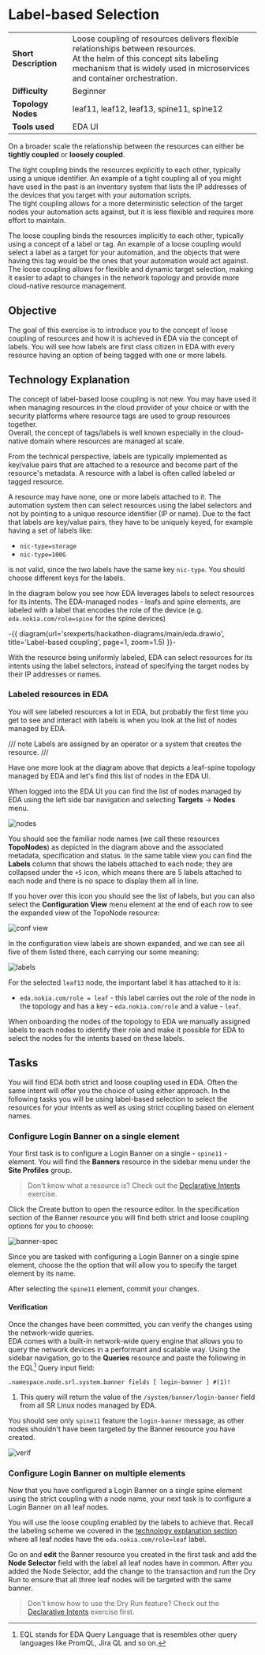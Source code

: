# Label-based Selection

|                       |                                                                                                             |
| --------------------- | ----------------------------------------------------------------------------------------------------------- |
| **Short Description** | Loose coupling of resources delivers flexible relationships between resources.<br/>At the helm of this concept sits labeling mechanism that is widely used in microservices and container orchestration. |
| **Difficulty**        | Beginner                                                                                                    |
| **Topology Nodes**    | leaf11, leaf12, leaf13, spine11, spine12                                                                    |
| **Tools used**        | EDA UI                                                                                                      |

On a broader scale the relationship between the resources can either be **tightly coupled** or **loosely coupled**.

The tight coupling binds the resources explicitly to each other, typically using a unique identifier. An example of a tight coupling all of you might have used in the past is an inventory system that lists the IP addresses of the devices that you target with your automation scripts.  
The tight coupling allows for a more deterministic selection of the target nodes your automation acts against, but it is less flexible and requires more effort to maintain.

The loose coupling binds the resources implicitly to each other, typically using a concept of a label or tag. An example of a loose coupling would select a label as a target for your automation, and the objects that were having this tag would be the ones that your automation would act against.  
The loose coupling allows for flexible and dynamic target selection, making it easier to adapt to changes in the network topology and provide more cloud-native resource management.

## Objective

The goal of this exercise is to introduce you to the concept of loose coupling of resources and how it is achieved in EDA via the concept of labels. You will see how labels are first class citizen in EDA with every resource having an option of being tagged with one or more labels.

## Technology Explanation

The concept of label-based loose coupling is not new. You may have used it when managing resources in the cloud provider of your choice or with the security platforms where resource tags are used to group resources together.  
Overall, the concept of tags/labels is well known especially in the cloud-native domain where resources are managed at scale.

From the technical perspective, labels are typically implemented as key/value pairs that are attached to a resource and become part of the resource's metadata. A resource with a label is often called labeled or tagged resource.

A resource may have none, one or more labels attached to it. The automation system then can select resources using the label selectors and not by pointing to a unique resource identifier (IP or name). Due to the fact that labels are key/value pairs, they have to be uniquely keyed, for example having a set of labels like:

- `nic-type=storage`
- `nic-type=100G`

is not valid, since the two labels have the same key `nic-type`. You should choose different keys for the labels.

In the diagram below you see how EDA leverages labels to select resources for its intents. The EDA-managed nodes - leafs and spine elements, are labeled with a label that encodes the role of the device (e.g. `eda.nokia.com/role=spine` for the spine devices)

-{{ diagram(url='srexperts/hackathon-diagrams/main/eda.drawio', title='Label-based coupling', page=1, zoom=1.5) }}-

With the resource being uniformly labeled, EDA can select resources for its intents using the label selectors, instead of specifying the target nodes by their IP addresses or names.

### Labeled resources in EDA

You will see labeled resources a lot in EDA, but probably the first time you get to see and interact with labels is when you look at the list of nodes managed by EDA.

/// note
Labels are assigned by an operator or a system that creates the resource.
///

Have one more look at the diagram above that depicts a leaf-spine topology managed by EDA and let's find this list of nodes in the EDA UI.

When logged into the EDA UI you can find the list of nodes managed by EDA using the left side bar navigation and selecting **Targets** → **Nodes** menu.

![nodes](https://gitlab.com/rdodin/pics/-/wikis/uploads/0767987fda89074031f79ed1fadff7c0/CleanShot_2025-08-18_at_21.11.53.png)

You should see the familiar node names (we call these resources **TopoNodes**) as depicted in the diagram above and the associated metadata, specification and status. In the same table view you can find the **Labels** column that shows the labels attached to each node; they are collapsed under the `+5` icon, which means there are 5 labels attached to each node and there is no space to display them all in line.

If you hover over this icon you should see the list of labels, but you can also select the **Configuration View** menu element at the end of each row to see the expanded view of the TopoNode resource:

![conf view](https://gitlab.com/rdodin/pics/-/wikis/uploads/91a774298684ea02949664c24321f9a3/CleanShot_2025-08-18_at_21.14.56.png)

In the configuration view labels are shown expanded, and we can see all five of them listed there, each carrying our some meaning:

![labels](https://gitlab.com/rdodin/pics/-/wikis/uploads/3cce7b1dc950b392c044894f448fef40/CleanShot_2025-08-18_at_21.30.19.png)

For the selected `leaf13` node, the important label it has attached to it is:

- `eda.nokia.com/role = leaf` - this label carries out the role of the node in the topology and has a key - `eda.nokia.com/role` and a value - `leaf`.

When onboarding the nodes of the topology to EDA we manually assigned labels to each nodes to identify their role and make it possible for EDA to select the nodes for the intents based on these labels.

## Tasks

You will find EDA both strict and loose coupling used in EDA. Often the same intent will offer you the choice of using either approach. In the following tasks you will be using label-based selection to select the resources for your intents as well as using strict coupling based on element names.

### Configure Login Banner on a single element

Your first task is to configure a Login Banner on a single - `spine11` - element. You will find the **Banners** resource in the sidebar menu under the **Site Profiles** group.

> Don't know what a resource is? Check out the [Declarative Intents](../beginner/declarative-intents.md) exercise.

Click the Create button to open the resource editor. In the specification section of the Banner resource you will find both strict and loose coupling options for you to choose:

![banner-spec](https://gitlab.com/rdodin/pics/-/wikis/uploads/9d44a70436eec380449f80a2fd7a176e/CleanShot_2025-04-09_at_16.17.53_2x.png)

Since you are tasked with configuring a Login Banner on a single spine element, choose the the option that will allow you to specify the target element by its name.

After selecting the `spine11` element, commit your changes.

#### Verification

Once the changes have been committed, you can verify the changes using the network-wide queries.  
EDA comes with a built-in network-wide query engine that allows you to query the network devices in a performant and scalable way. Using the sidebar navigation, go to the **Queries** resource and paste the following in the EQL[^1] Query input field:

```shell
.namespace.node.srl.system.banner fields [ login-banner ] #(1)!
```

1. This query will return the value of the `/system/banner/login-banner` field from all SR Linux nodes managed by EDA.

You should see only `spine11` feature the `login-banner` message, as other nodes shouldn't have been targeted by the Banner resource you have created.

![verif](https://gitlab.com/rdodin/pics/-/wikis/uploads/88785fcadb995d9642da2e13c544b6b7/CleanShot_2025-04-09_at_16.37.06_2x.png)

### Configure Login Banner on multiple elements

Now that you have configured a Login Banner on a single spine element using the strict coupling with a node name, your next task is to configure a Login Banner on all leaf nodes.

You will use the loose coupling enabled by the labels to achieve that. Recall the labeling scheme we covered in the [technology explanation section](#technology-explanation) where all leaf nodes have the `eda.nokia.com/role=leaf` label.

Go on and **edit** the Banner resource you created in the first task and add the **Node Selector** field with the label all leaf nodes have in common. After you added the Node Selector, add the change to the transaction and run the Dry Run to ensure that all three leaf nodes will be targeted with the same banner.

> Don't know how to use the Dry Run feature? Check out the [Declarative Intents](declarative-intents.md#dry-run) exercise first.

<script type="text/javascript" src="https://viewer.diagrams.net/js/viewer-static.min.js" async></script>

[^1]: EQL stands for EDA Query Language that is resembles other query languages like PromQL, Jira QL and so on.
